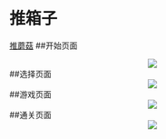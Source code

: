 推箱子
====
[推蘑菇](https://github.com/qq2433547277/Exam)
##开始页面  
<div align=center>
  <img src="https://github.com/qq2433547277/Exam/blob/master/README/QQ图片20181209130404.png"/>
</div>
##选择页面  
<div align=center>
  <img src="https://github.com/qq2433547277/Exam/blob/master/README/QQ图片20181209130413.png"/>
</div>
##游戏页面  
<div align=center>
  <img src="https://github.com/qq2433547277/Exam/blob/master/README/QQ图片20181209130419.png"/>
</div>
##通关页面  
<div align=center>
  <img src="https://github.com/qq2433547277/Exam/blob/master/README/QQ图片20181209130423.png"/>
</div>
